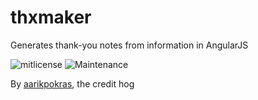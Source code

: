 # thxmaker
Generates thank-you notes from information in AngularJS

![mitlicense](https://img.shields.io/badge/license-MIT-green?style=plastic)
![Maintenance](https://img.shields.io/maintenance/yes/2022?style=plastic)

By [aarikpokras](https://github.com/aarikpokras), the credit hog

